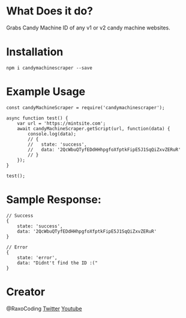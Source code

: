# What Does it do?

Grabs Candy Machine ID of any v1 or v2 candy machine websites.

# Installation 

`npm i candymachinescraper --save`

# Example Usage

```
const candyMachineScraper = require('candymachinescraper');

async function test() {
    var url = 'https://mintsite.com';
    await candyMachineScraper.getScript(url, function(data) {
        console.log(data);
        // {
        //   state: 'success',
        //   data: '2QcWbuQTyfEDdHHhpgfoXfptkFipE5J1SqQiZxvZERuR'
        // }
    });
}

test();
```
# Sample Response:
```
// Success
{
    state: 'success',
    data: '2QcWbuQTyfEDdHHhpgfoXfptkFipE5J1SqQiZxvZERuR'
}

// Error
{ 
    state: 'error', 
    data: "Didnt't find the ID :(" 
}

```

# Creator

@RaxoCoding
[Twitter](https://twitter.com/RaxoCoding)
[Youtube](https://www.youtube.com/channel/UCGxmNncs5ihjB-xk_9UUHyw)